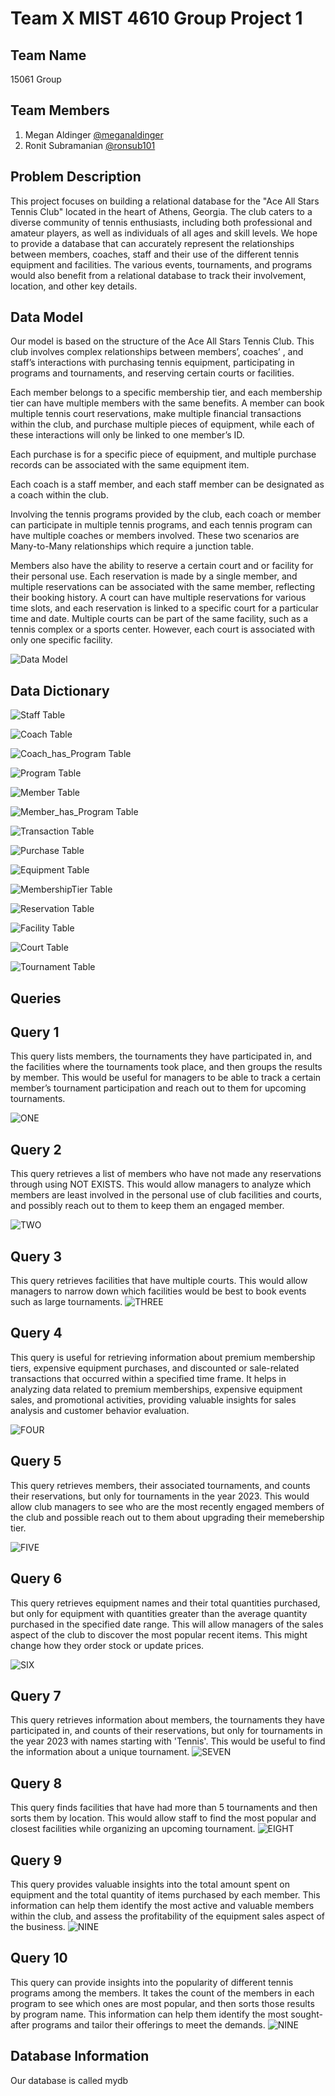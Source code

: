 # Team X MIST 4610 Group Project 1
## Team Name
15061 Group 
## Team Members
1. Megan Aldinger [@meganaldinger](https://github.com/meganaldinger)
2. Ronit Subramanian [@ronsub101](https://github.com/ronsub101)
## Problem Description
This project focuses on building a relational database for the "Ace All Stars Tennis Club" located in the heart of Athens, Georgia. The club caters to a diverse community of tennis enthusiasts, including both professional and amateur players, as well as individuals of all ages and skill levels. We hope to provide a database that can accurately represent the relationships between members, coaches, staff and their use of the different tennis equipment and facilities. The various events, tournaments, and programs would also benefit from a relational database to track their involvement, location, and other key details.

## Data Model
Our model is based on the structure of the Ace All Stars Tennis Club. This club involves complex relationships between members’, coaches’ , and staff’s interactions with purchasing tennis equipment, participating in programs and tournaments, and reserving certain courts or facilities. 

Each member belongs to a specific membership tier, and each membership tier can have multiple members with the same benefits. A member can book multiple tennis court reservations, make multiple financial transactions within the club, and purchase multiple pieces of equipment, while each of these interactions will only be linked to one member’s ID. 

Each purchase is for a specific piece of equipment, and multiple purchase records can be associated with the same equipment item.

Each coach is a staff member, and each staff member can be designated as a coach within the club. 

Involving the tennis programs provided by the club, each coach or member can participate in multiple tennis programs, and each tennis program can have multiple coaches or members involved. These two scenarios are Many-to-Many relationships which require a junction table. 

Members also have the ability to reserve a certain court and or facility for their personal use. Each reservation is made by a single member, and multiple reservations can be associated with the same member, reflecting their booking history. A court can have multiple reservations for various time slots, and each reservation is linked to a specific court for a particular time and date. Multiple courts can be part of the same facility, such as a tennis complex or a sports center. However, each court is associated with only one specific facility.

![Data Model](img/dataModel.jpeg)

## Data Dictionary
![Staff Table](img/tables/staff.png)

![Coach Table](img/tables/coach.png)

![Coach_has_Program Table](img/tables/coach_has_program.png)

![Program Table](img/tables/program.png)

![Member Table](img/tables/member.png)

![Member_has_Program Table](img/tables/member_has_program.png)

![Transaction Table](img/tables/transaction.png)

![Purchase Table](img/tables/purchase.png)

![Equipment Table](img/tables/equipment.png)

![MembershipTier Table](img/tables/membershipTier.png)

![Reservation Table](img/tables/reservation.png)

![Facility Table](img/tables/facility.png)

![Court Table](img/tables/court.png)

![Tournament Table](img/tables/tournament.png)

## Queries
## Query 1
This query lists members, the tournaments they have participated in, and the facilities where the tournaments took place, and then groups the results by member. This would be useful for managers to be able to track a certain member’s tournament participation and reach out to them for upcoming tournaments.

![ONE](img/queries/ONE.png)

## Query 2
This query retrieves a list of members who have not made any reservations through using NOT EXISTS. This would allow managers to analyze which members are least involved in the personal use of club facilities and courts, and possibly reach out to them to keep them an engaged member.

![TWO](img/queries/TWO.png)

## Query 3
This query retrieves facilities that have multiple courts. This would allow managers to narrow down which facilities would be best to book events such as large tournaments.
![THREE](img/queries/THREE.png)

## Query 4
This query is useful for retrieving information about premium membership tiers, expensive equipment purchases, and discounted or sale-related transactions that occurred within a specified time frame. It helps in analyzing data related to premium memberships, expensive equipment sales, and promotional activities, providing valuable insights for sales analysis and customer behavior evaluation.

![FOUR](img/queries/FOUR.png)

## Query 5
This query retrieves members, their associated tournaments, and counts their reservations, but only for tournaments in the year 2023. This would allow club managers to see who are the most recently engaged members of the club and possible reach out to them about upgrading their memebership tier.

![FIVE](img/queries/FIVE.png)

## Query 6
This query retrieves equipment names and their total quantities purchased, but only for equipment with quantities greater than the average quantity purchased in the specified date range. This will allow managers of the sales aspect of the club to discover the most popular recent items. This might change how they order stock or update prices.

![SIX](img/queries/SIX.png)

## Query 7 
This query retrieves information about members, the tournaments they have participated in, and counts of their reservations, but only for tournaments in the year 2023 with names starting with 'Tennis'. This would be useful to find the information about a unique tournament. 
![SEVEN](img/queries/SEVEN.png)

## Query 8
This query finds facilities that have had more than 5 tournaments and then sorts them by location. This would allow staff to find the most popular and closest facilities while organizing an upcoming tournament. 
![EIGHT](img/queries/EIGHT.png)

## Query 9 
This query provides valuable insights into the total amount spent on equipment and the total quantity of items purchased by each member. This information can help them identify the most active and valuable members within the club, and assess the profitability of the equipment sales aspect of the business.
![NINE](img/queries/NINE.png)

## Query 10
This query can provide insights into the popularity of different tennis programs among the members. It takes the count of the members in each program to see which ones are most popular, and then sorts those results by program name. This information can help them identify the most sought-after programs and tailor their offerings to meet the demands. 
![NINE](img/queries/TEN.png)
## Database Information
Our database is called mydb
